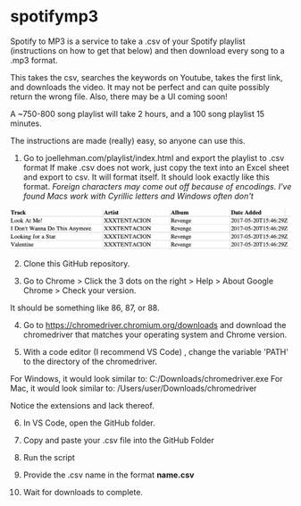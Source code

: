 # spotifymp3 
Spotify to MP3 is a service to take a .csv of your Spotify playlist (instructions on how to get that below) and then download every song to a .mp3 format.

This takes the csv, searches the keywords on Youtube, takes the first link, and downloads the video. It may not be perfect and can quite possibly return the wrong file. Also, there may be a UI coming soon!

A ~750-800 song playlist will take 2 hours, and a 100 song playlist 15 minutes.

The instructions are made (really) easy, so anyone can use this.




1) Go to joellehman.com/playlist/index.html and export the playlist to .csv format If make .csv does not work, just copy the text into an Excel sheet and export to csv. It will format itself. It should look exactly like this format. *Foreign characters may come out off because of encodings. I've found Macs work with Cyrillic letters and Windows often don't*

![If image does not load, check Images folder](https://raw.githubusercontent.com/BlockchainRev/spotifymp3/main/Images/Screen%20Shot%202021-01-04%20at%2012.11.49%20PM.png?token=ALLIN5635FPXI5TUWROURGK76NS7Y)

2) Clone this GitHub repository. 

3) Go to Chrome > Click the 3 dots on the right > Help > About Google Chrome > Check your version. 

It should be something like 86, 87, or 88.

4) Go to https://chromedriver.chromium.org/downloads and download the chromedriver that matches your operating system and Chrome version.

5) With a code editor (I recommend VS Code) , change the variable 'PATH' to the directory of the chromedriver.

For Windows, it would look similar to: C:/Downloads/chromedriver.exe
For Mac, it would look similar to: /Users/user/Downloads/chromedriver

Notice the extensions and lack thereof.

6) In VS Code, open the GitHub folder.

7) Copy and paste your .csv file into the GitHub Folder

8) Run the script

9) Provide the .csv name in the format **name.csv**

10) Wait for downloads to complete.

